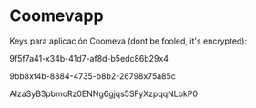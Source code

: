 # Coomevapp

Keys para aplicación Coomeva (dont be fooled, it's encrypted):

9f5f7a41-x34b-41d7-af8d-b5edc86b29x4

9bb8xf4b-8884-4735-b8b2-26798x75a85c

AIzaSyB3pbmoRz0ENNg6gjqs5SFyXzpqqNLbkP0

